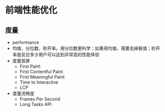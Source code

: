 # 前端性能优化
## 度量
* performance
* 均值、分位数、秒开率。用分位数更科学；如果用均值，需要去掉极值；秒开率是反应多少用户可以达到非常高的性能体验
* 度量首屏
    * First Paint
    * First Contentful Paint
    * First Meaningful Paint
    * Time to Interactive
    * LCP
* 度量流畅度
    * Frames Per Second
    * Long Tasks API